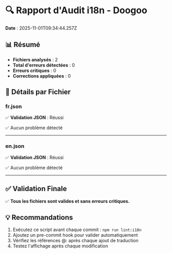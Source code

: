 # 🔍 Rapport d'Audit i18n - Doogoo

**Date** : 2025-11-01T09:34:44.257Z

## 📊 Résumé

- **Fichiers analysés** : 2
- **Total d'erreurs détectées** : 0
- **Erreurs critiques** : 0
- **Corrections appliquées** : 0

## 📁 Détails par Fichier

### fr.json

✅ **Validation JSON** : Réussi

✅ Aucun problème détecté

---

### en.json

✅ **Validation JSON** : Réussi

✅ Aucun problème détecté

---

## ✅ Validation Finale

✅ **Tous les fichiers sont valides et sans erreurs critiques.**

## 💡 Recommandations

1. Exécutez ce script avant chaque commit : `npm run lint:i18n`
2. Ajoutez un pre-commit hook pour valider automatiquement
3. Vérifiez les références @: après chaque ajout de traduction
4. Testez l'affichage après chaque modification

